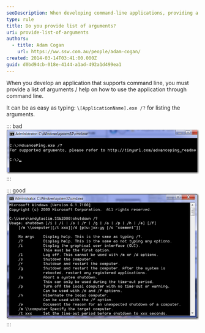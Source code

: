 ```yaml
---
seoDescription: When developing command-line applications, providing a list of arguments and help on usage is crucial for effective user interaction.
type: rule
title: Do you provide list of arguments?
uri: provide-list-of-arguments
authors:
  - title: Adam Cogan
    url: https://ww.ssw.com.au/people/adam-cogan/
created: 2014-03-14T03:41:00.000Z
guid: d0bd94cb-018e-4144-a1ad-492a1d499ea1
---
```


When you develop an application that supports command line, you must provide a list of arguments / help on how to use the application through command line.

It can be as easy as typing: `\[ApplicationName].exe /?` for listing the arguments.

<!--endintro-->

::: bad
![Figure: Bad example - Do no provide supported argument through /?](nolistofarguments.jpg)
:::

::: good
![Figure: Good example - Provide supported argument through /?](listofarguments.jpg)
:::
